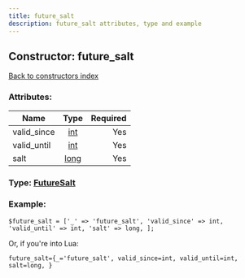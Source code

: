 ```yaml
---
title: future_salt
description: future_salt attributes, type and example
---
```

## Constructor: future\_salt  
[Back to constructors index](index.md)



### Attributes:

| Name     |    Type       | Required |
|----------|:-------------:|---------:|
|valid\_since|[int](../types/int.md) | Yes|
|valid\_until|[int](../types/int.md) | Yes|
|salt|[long](../types/long.md) | Yes|



### Type: [FutureSalt](../types/FutureSalt.md)


### Example:

```
$future_salt = ['_' => 'future_salt', 'valid_since' => int, 'valid_until' => int, 'salt' => long, ];
```  

Or, if you're into Lua:  


```
future_salt={_='future_salt', valid_since=int, valid_until=int, salt=long, }

```


